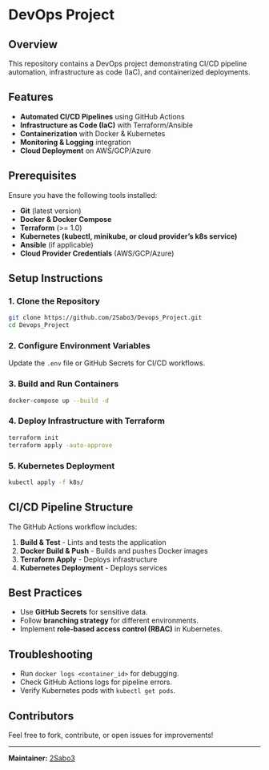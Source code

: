 # DevOps Project

## Overview
This repository contains a DevOps project demonstrating CI/CD pipeline automation, infrastructure as code (IaC), and containerized deployments.

## Features
- **Automated CI/CD Pipelines** using GitHub Actions
- **Infrastructure as Code (IaC)** with Terraform/Ansible
- **Containerization** with Docker & Kubernetes
- **Monitoring & Logging** integration
- **Cloud Deployment** on AWS/GCP/Azure

## Prerequisites
Ensure you have the following tools installed:
- **Git** (latest version)
- **Docker & Docker Compose**
- **Terraform** (>= 1.0)
- **Kubernetes (kubectl, minikube, or cloud provider’s k8s service)**
- **Ansible** (if applicable)
- **Cloud Provider Credentials** (AWS/GCP/Azure)

## Setup Instructions
### 1. Clone the Repository
```sh
git clone https://github.com/2Sabo3/Devops_Project.git
cd Devops_Project
```

### 2. Configure Environment Variables
Update the `.env` file or GitHub Secrets for CI/CD workflows.

### 3. Build and Run Containers
```sh
docker-compose up --build -d
```

### 4. Deploy Infrastructure with Terraform
```sh
terraform init
terraform apply -auto-approve
```

### 5. Kubernetes Deployment
```sh
kubectl apply -f k8s/
```

## CI/CD Pipeline Structure
The GitHub Actions workflow includes:
1. **Build & Test** - Lints and tests the application
2. **Docker Build & Push** - Builds and pushes Docker images
3. **Terraform Apply** - Deploys infrastructure
4. **Kubernetes Deployment** - Deploys services

## Best Practices
- Use **GitHub Secrets** for sensitive data.
- Follow **branching strategy** for different environments.
- Implement **role-based access control (RBAC)** in Kubernetes.

## Troubleshooting
- Run `docker logs <container_id>` for debugging.
- Check GitHub Actions logs for pipeline errors.
- Verify Kubernetes pods with `kubectl get pods`.


## Contributors
Feel free to fork, contribute, or open issues for improvements!

---
**Maintainer:** [2Sabo3](https://github.com/2Sabo3)

